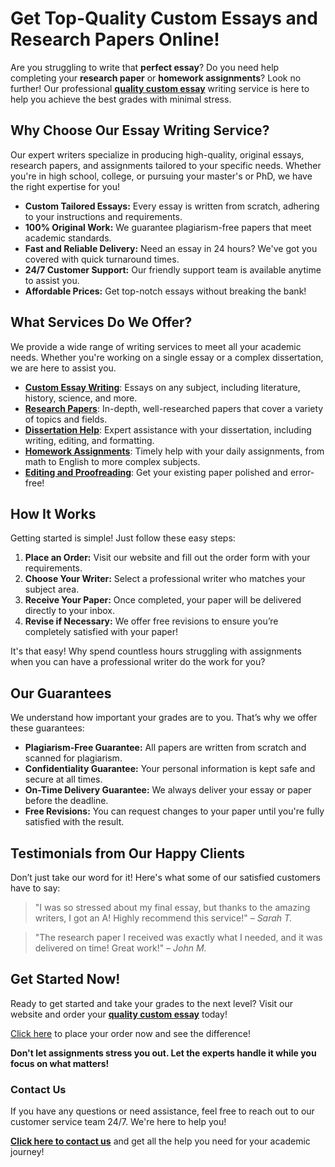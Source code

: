 # Get Top-Quality Custom Essays and Research Papers Online!

Are you struggling to write that **perfect essay**? Do you need help completing your **research paper** or **homework assignments**? Look no further! Our professional [**quality custom essay**](https://tinyurl.com/topessay?keyword=quality+custom+essay) writing service is here to help you achieve the best grades with minimal stress.

## Why Choose Our Essay Writing Service?

Our expert writers specialize in producing high-quality, original essays, research papers, and assignments tailored to your specific needs. Whether you're in high school, college, or pursuing your master's or PhD, we have the right expertise for you!

- **Custom Tailored Essays:** Every essay is written from scratch, adhering to your instructions and requirements.
- **100% Original Work:** We guarantee plagiarism-free papers that meet academic standards.
- **Fast and Reliable Delivery:** Need an essay in 24 hours? We've got you covered with quick turnaround times.
- **24/7 Customer Support:** Our friendly support team is available anytime to assist you.
- **Affordable Prices:** Get top-notch essays without breaking the bank!

## What Services Do We Offer?

We provide a wide range of writing services to meet all your academic needs. Whether you're working on a single essay or a complex dissertation, we are here to assist you.

- [**Custom Essay Writing**](https://tinyurl.com/topessay?keyword=quality+custom+essay): Essays on any subject, including literature, history, science, and more.
- [**Research Papers**](https://tinyurl.com/topessay?keyword=quality+custom+essay): In-depth, well-researched papers that cover a variety of topics and fields.
- [**Dissertation Help**](https://tinyurl.com/topessay?keyword=quality+custom+essay): Expert assistance with your dissertation, including writing, editing, and formatting.
- [**Homework Assignments**](https://tinyurl.com/topessay?keyword=quality+custom+essay): Timely help with your daily assignments, from math to English to more complex subjects.
- [**Editing and Proofreading**](https://tinyurl.com/topessay?keyword=quality+custom+essay): Get your existing paper polished and error-free!

## How It Works

Getting started is simple! Just follow these easy steps:

1. **Place an Order:** Visit our website and fill out the order form with your requirements.
2. **Choose Your Writer:** Select a professional writer who matches your subject area.
3. **Receive Your Paper:** Once completed, your paper will be delivered directly to your inbox.
4. **Revise if Necessary:** We offer free revisions to ensure you’re completely satisfied with your paper!

It's that easy! Why spend countless hours struggling with assignments when you can have a professional writer do the work for you?

## Our Guarantees

We understand how important your grades are to you. That’s why we offer these guarantees:

- **Plagiarism-Free Guarantee:** All papers are written from scratch and scanned for plagiarism.
- **Confidentiality Guarantee:** Your personal information is kept safe and secure at all times.
- **On-Time Delivery Guarantee:** We always deliver your essay or paper before the deadline.
- **Free Revisions:** You can request changes to your paper until you're fully satisfied with the result.

## Testimonials from Our Happy Clients

Don’t just take our word for it! Here's what some of our satisfied customers have to say:

> "I was so stressed about my final essay, but thanks to the amazing writers, I got an A! Highly recommend this service!" – _Sarah T._

> "The research paper I received was exactly what I needed, and it was delivered on time! Great work!" – _John M._

## Get Started Now!

Ready to get started and take your grades to the next level? Visit our website and order your [**quality custom essay**](https://tinyurl.com/topessay?keyword=quality+custom+essay) today!

[Click here](https://tinyurl.com/topessay?keyword=quality+custom+essay) to place your order now and see the difference!

**Don't let assignments stress you out. Let the experts handle it while you focus on what matters!**

### Contact Us

If you have any questions or need assistance, feel free to reach out to our customer service team 24/7. We're here to help you!

[**Click here to contact us**](https://tinyurl.com/topessay?keyword=quality+custom+essay) and get all the help you need for your academic journey!
